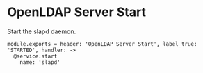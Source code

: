 
# OpenLDAP Server Start

Start the slapd daemon.

    module.exports = header: 'OpenLDAP Server Start', label_true: 'STARTED', handler: ->
      @service.start
        name: 'slapd'
